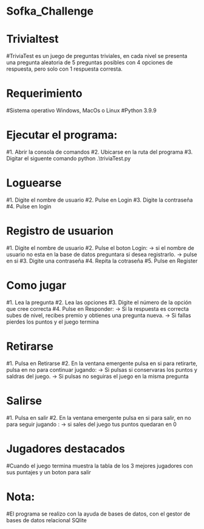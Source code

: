 # Sofka_Challenge

# Trivialtest
#TriviaTest es un juego de preguntas triviales, en cada nivel se presenta una pregunta aleatoria de 5 preguntas posibles   con 4 opciones de respuesta, pero  solo con 1 respuesta corresta.

# Requerimiento
#Sistema operativo Windows, MacOs  o Linux
#Python 3.9.9

# Ejecutar el programa:  
#1. Abrir la consola de comandos 
#2. Ubicarse en la ruta del programa 
#3. Digitar el siguente comando python .\triviaTest.py

# Loguearse 
#1. Digite el nombre de usuario
#2. Pulse en Login
#3. Digite la contraseña 
#4. Pulse en login

# Registro de usuarion
#1. Digite el nombre de usuario
#2. Pulse el boton Login: -> si el nombre de usuario no esta en la base de datos preguntara si desea registrarlo. -> pulse en si
#3. Digite una contraseña
#4. Repita la cotraseña
#5. Pulse en Register

# Como jugar
#1. Lea la pregunta
#2. Lea las opciones 
#3. Digite el número de la opción que cree correcta
#4. Pulse en Responder: -> Si la respuesta es correcta subes de nivel, recibes premio y obtienes una pregunta nueva. -> Si fallas pierdes los puntos y el juego termina

# Retirarse
#1. Pulsa en Retirarse
#2. En la ventana emergente pulsa en si para retirarte, pulsa en no para continuar jugando: -> Si pulsas si conservaras los puntos y saldras del juego. -> Si pulsas no seguiras el juego en la misma pregunta 

# Salirse
#1. Pulsa en salir
#2. En la ventana emergente pulsa en si para salir, en no para seguir jugando :  -> si sales del juego tus puntos quedaran en 0 

# Jugadores destacados
#Cuando el juego termina muestra la tabla de los 3 mejores jugadores con sus puntajes y un boton para salir

# Nota:
#El programa se realizo con la ayuda de bases de datos, con el gestor  de bases de datos relacional  SQlite
